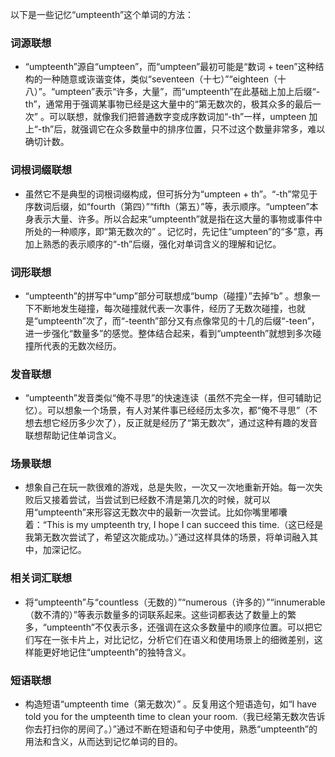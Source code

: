 以下是一些记忆“umpteenth”这个单词的方法：

### 词源联想
 - “umpteenth”源自“umpteen”，而“umpteen”最初可能是“数词 + teen”这种结构的一种随意或诙谐变体，类似“seventeen（十七）”“eighteen（十八）”。“umpteen”表示“许多，大量”，而“umpteenth”在此基础上加上后缀“-th”，通常用于强调某事物已经是这大量中的“第无数次的，极其众多的最后一次” 。可以联想，就像我们把普通数字变成序数词加“-th”一样，umpteen 加上“-th”后，就强调它在众多数量中的排序位置，只不过这个数量非常多，难以确切计数。

### 词根词缀联想
 - 虽然它不是典型的词根词缀构成，但可拆分为“umpteen + th”。“-th”常见于序数词后缀，如“fourth（第四）”“fifth（第五）”等，表示顺序。“umpteen”本身表示大量、许多。所以合起来“umpteenth”就是指在这大量的事物或事件中所处的一种顺序，即“第无数次的” 。记忆时，先记住“umpteen”的“多”意，再加上熟悉的表示顺序的“-th”后缀，强化对单词含义的理解和记忆。

### 词形联想
 - “umpteenth”的拼写中“ump”部分可联想成“bump（碰撞）”去掉“b” 。想象一下不断地发生碰撞，每次碰撞就代表一次事件，经历了无数次碰撞，也就是“umpteenth”次了，而“-teenth”部分又有点像常见的十几的后缀“-teen”，进一步强化“数量多”的感觉。整体结合起来，看到“umpteenth”就想到多次碰撞所代表的无数次经历。

### 发音联想
 - “umpteenth”发音类似“俺不寻思”的快速连读（虽然不完全一样，但可辅助记忆）。可以想象一个场景，有人对某件事已经经历太多次，都“俺不寻思”（不想去想它经历多少次了），反正就是经历了“第无数次”，通过这种有趣的发音联想帮助记住单词含义。

### 场景联想
 - 想象自己在玩一款很难的游戏，总是失败，一次又一次地重新开始。每一次失败后又接着尝试，当尝试到已经数不清是第几次的时候，就可以用“umpteenth”来形容这无数次中的最新一次尝试。比如你嘴里嘟囔着：“This is my umpteenth try, I hope I can succeed this time.（这已经是我第无数次尝试了，希望这次能成功。）”通过这样具体的场景，将单词融入其中，加深记忆。

### 相关词汇联想
 - 将“umpteenth”与“countless（无数的）”“numerous（许多的）”“innumerable（数不清的）”等表示数量多的词联系起来。这些词都表达了数量上的繁多，“umpteenth”不仅表示多，还强调在这众多数量中的顺序位置。可以把它们写在一张卡片上，对比记忆，分析它们在语义和使用场景上的细微差别，这样能更好地记住“umpteenth”的独特含义。

### 短语联想
 - 构造短语“umpteenth time（第无数次）” 。反复用这个短语造句，如“I have told you for the umpteenth time to clean your room.（我已经第无数次告诉你去打扫你的房间了。）”通过不断在短语和句子中使用，熟悉“umpteenth”的用法和含义，从而达到记忆单词的目的。 